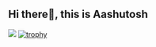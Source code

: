 ##                     Hi there👋, this is Aashutosh
![](https://komarev.com/ghpvc/?username=Aashutoshh01&style=flat-square)
[![trophy](https://github-profile-trophy.vercel.app/?username=Aashutoshh01)](https://github.com/Aashutoshh01/github-profile-trophy)

<!--
**Aashutoshh01/Aashutoshh01** is a ✨ _special_ ✨ repository because its `README.md` (this file) appears on your GitHub profile.

Here are some ideas to get you started:

- 🔭 I’m currently working on ...
- 🌱 I’m currently learning ...
- 👯 I’m looking to collaborate on ...
- 🤔 I’m looking for help with ...
- 💬 Ask me about ...
- 📫 How to reach me: ...
- 😄 Pronouns: ...
- ⚡ Fun fact: ...
-->
